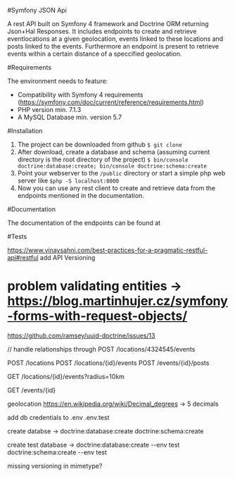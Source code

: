 #Symfony JSON Api

A rest API built on Symfony 4 framework and Doctrine ORM returning Json+Hal Responses. It includes endpoints to create and retrieve eventlocations at a given geolocation, events linked to these locations and posts linked to the events.
Furthermore an endpoint is present to retrieve events within a certain distance of a speccified geolocation.

#Requirements

The environment needs to feature:
- Compatibility with Symfony 4 requirements (https://symfony.com/doc/current/reference/requirements.html)
- PHP version min. 7.1.3
- A MySQL Database min. version 5.7

#Installation

1. The project can be downloaded from github <code>$ git clone </code>
2. After download, create a database and schema (assuming current directory is the root directory of the project) <code>$ bin/console doctrine:database:create; bin/console doctrine:schema:create</code>
3. Point your webserver to the <code>/public</code> directory or start a simple php web server like <code>$php -S localhost:8000</code>
4. Now you can use any rest client to create and retrieve data from the endpoints mentioned in the documentation.

#Documentation

The documentation of the endpoints can be found at 

#Tests 


https://www.vinaysahni.com/best-practices-for-a-pragmatic-restful-api#restful
add API Versioning

# problem validating entities -> https://blog.martinhujer.cz/symfony-forms-with-request-objects/
https://github.com/ramsey/uuid-doctrine/issues/13


// handle relationships through POST /locations/4324545/events

POST /locations
POST /locations/{id}/events
POST /events/{id}/posts

GET /locations/{id}/events?radius=10km

GET /events/{id}

geolocation https://en.wikipedia.org/wiki/Decimal_degrees -> 5 decimals


add db credentials to .env .env.test

create databse -> doctrine:database:create
doctrine:schema:create

create test database -> doctrine:database:create --env test
doctrine:schema:create --env test

missing versioning in mimetype?

